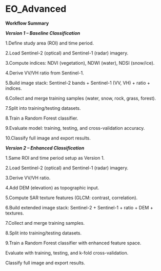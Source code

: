 # EO_Advanced
**Workflow Summary**

***Version 1 – Baseline Classification***

1.Define study area (ROI) and time period.

2.Load Sentinel-2 (optical) and Sentinel-1 (radar) imagery.

3.Compute indices: NDVI (vegetation), NDWI (water), NDSI (snow/ice).

4.Derive VV/VH ratio from Sentinel-1.

5.Build image stack: Sentinel-2 bands + Sentinel-1 (VV, VH) + ratio + indices.

6.Collect and merge training samples (water, snow, rock, grass, forest).

7.Split into training/testing datasets.

8.Train a Random Forest classifier.

9.Evaluate model: training, testing, and cross-validation accuracy.

10.Classify full image and export results.


***Version 2 – Enhanced Classification***

1.Same ROI and time period setup as Version 1.

2.Load Sentinel-2 (optical) and Sentinel-1 (radar) imagery.

3.Derive VV/VH ratio.

4.Add DEM (elevation) as topographic input.

5.Compute SAR texture features (GLCM: contrast, correlation).

6.Build extended image stack: Sentinel-2 + Sentinel-1 + ratio + DEM + textures.

7.Collect and merge training samples.

8.Split into training/testing datasets.

9.Train a Random Forest classifier with enhanced feature space.

Evaluate with training, testing, and k-fold cross-validation.

Classify full image and export results.

